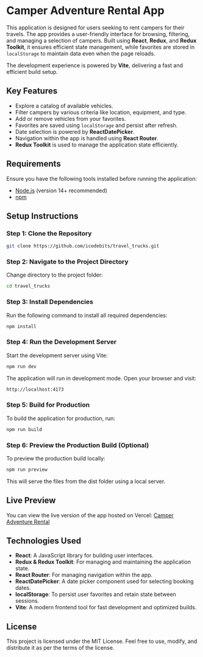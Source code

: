 # Camper Adventure Rental App

This application is designed for users seeking to rent campers for their travels. The app provides a user-friendly interface for browsing, filtering, and managing a selection of campers. Built using **React**, **Redux**, and **Redux Toolkit**, it ensures efficient state management, while favorites are stored in `localStorage` to maintain data even when the page reloads.

The development experience is powered by **Vite**, delivering a fast and efficient build setup.

## Key Features

- Explore a catalog of available vehicles.
- Filter campers by various criteria like location, equipment, and type.
- Add or remove vehicles from your favorites.
- Favorites are saved using `localStorage` and persist after refresh.
- Date selection is powered by **ReactDatePicker**.
- Navigation within the app is handled using **React Router**.
- **Redux Toolkit** is used to manage the application state efficiently.

## Requirements

Ensure you have the following tools installed before running the application:

- [Node.js](https://nodejs.org/) (version 14+ recommended)
- [npm](https://www.npmjs.com/)

## Setup Instructions

### Step 1: Clone the Repository

```bash
git clone https://github.com/icodebits/travel_trucks.git
```

### Step 2: Navigate to the Project Directory
Change directory to the project folder:
```bash
cd travel_trucks
```

### Step 3: Install Dependencies
Run the following command to install all required dependencies:
```bash
npm install
```

### Step 4: Run the Development Server
Start the development server using Vite:
```bash
npm run dev
```

The application will run in development mode. Open your browser and visit:
```bash
http://localhost:4173
```

### Step 5: Build for Production
To build the application for production, run:
```bash
npm run build
```

### Step 6: Preview the Production Build (Optional)
To preview the production build locally:
```bash
npm run preview
```
This will serve the files from the dist folder using a local server.

## Live Preview

You can view the live version of the app hosted on Vercel: [Camper Adventure Rental](https://travel-trucks-project-tan.vercel.app/)

## Technologies Used

- **React**: A JavaScript library for building user interfaces.
- **Redux & Redux Toolkit**: For managing and maintaining the application state.
- **React Router**: For managing navigation within the app.
- **ReactDatePicker**: A date picker component used for selecting booking dates.
- **localStorage**: To persist user favorites and retain state between sessions.
- **Vite**: A modern frontend tool for fast development and optimized builds.

## License

This project is licensed under the MIT License. Feel free to use, modify, and distribute it as per the terms of the license.